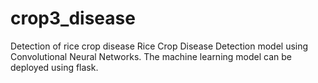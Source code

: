 # crop3_disease
 Detection of rice crop disease
Rice Crop Disease Detection model using Convolutional Neural Networks.
The machine learning model can be deployed using flask.

